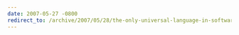 ```yaml
---
date: 2007-05-27 -0800
redirect_to: /archive/2007/05/28/the-only-universal-language-in-software-is-english.aspx/
---
```

